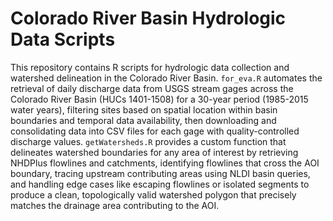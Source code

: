 # Colorado River Basin Hydrologic Data Scripts

This repository contains R scripts for hydrologic data collection and watershed delineation in the Colorado River Basin. `for_eva.R` automates the retrieval of daily discharge data from USGS stream gages across the Colorado River Basin (HUCs 1401-1508) for a 30-year period (1985-2015 water years), filtering sites based on spatial location within basin boundaries and temporal data availability, then downloading and consolidating data into CSV files for each gage with quality-controlled discharge values. `getWatersheds.R` provides a custom function that delineates watershed boundaries for any area of interest by retrieving NHDPlus flowlines and catchments, identifying flowlines that cross the AOI boundary, tracing upstream contributing areas using NLDI basin queries, and handling edge cases like escaping flowlines or isolated segments to produce a clean, topologically valid watershed polygon that precisely matches the drainage area contributing to the AOI.
